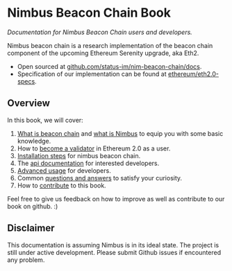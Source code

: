 # Nimbus Beacon Chain Book

_Documentation for Nimbus Beacon Chain users and developers._

Nimbus beacon chain is a research implementation of the beacon chain component of the upcoming Ethereum Serenity upgrade, aka Eth2.

- Open sourced at [github.com/status-im/nim-beacon-chain/docs](github.com/status-im/nim-beacon-chain/docs).
- Specification of our implementation can be found at [ethereum/eth2.0-specs](https://github.com/ethereum/eth2.0-specs/tree/v0.11.1#phase-0).

## Overview

In this book, we will cover:

1. [What is beacon chain](./faq.md#1-what-is-beacon-chain) and [what is Nimbus](./faq.md#4-what-is-nimbus) to equip you with some basic knowledge.
2. How to [become a validator](./validator.md) in Ethereum 2.0 as a user.
3. [Installation steps](./install.md) for nimbus beacon chain.
4. The [api documentation](./api.md) for interested developers.
5. [Advanced usage](./advanced.md) for developers.
6. Common [questions and answers](./faq.md) to satisfy your curiosity.
7. How to [contribute](./contribute.md) to this book.

Feel free to give us feedback on how to improve as well as contribute to our book on github. :)

## Disclaimer

This documentation is assuming Nimbus is in its ideal state. The project is still under active development. Please submit Github issues if encountered any problem.

<!-- > > > TODO:

1. fill up the gitbook content
2. write questions in the faq.md page -->
